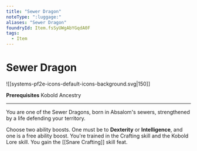 ```yaml
---
title: "Sewer Dragon"
noteType: ":luggage:"
aliases: "Sewer Dragon"
foundryId: Item.fsSyUWgAbYGqdA0F
tags:
  - Item
---
```


# Sewer Dragon
![[systems-pf2e-icons-default-icons-background.svg|150]]

**Prerequisites** Kobold Ancestry

* * *

You are one of the Sewer Dragons, born in Absalom's sewers, strengthened by a life defending your territory.

Choose two ability boosts. One must be to **Dexterity** or **Intelligence**, and one is a free ability boost. You're trained in the Crafting skill and the Kobold Lore skill. You gain the [[Snare Crafting]] skill feat.
